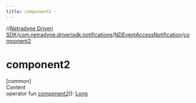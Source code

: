 ```yaml
---
title: component2 -
---
```

//[Netradyne Driveri SDK](../../index.md)/[com.netradyne.driverisdk.notifications](../index.md)/[NDEventAccessNotification](index.md)/[component2](component2.md)



# component2  
[common]  
Content  
operator fun [component2](component2.md)(): [Long](https://kotlinlang.org/api/latest/jvm/stdlib/kotlin/-long/index.html)  



